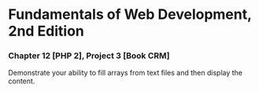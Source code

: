 # Fundamentals of Web Development, 2nd Edition
### Chapter 12 [PHP 2], Project 3 [Book CRM]
Demonstrate your ability to fill arrays from text files and then display the content.
  
